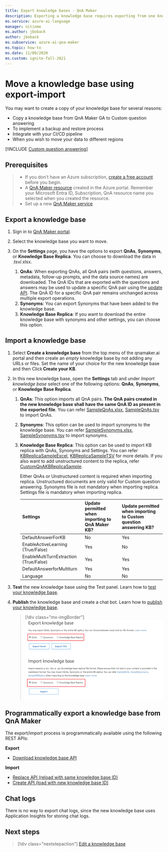 ```yaml
---
title: Export knowledge bases - QnA Maker
description: Exporting a knowledge base requires exporting from one knowledge base, then importing into another.
ms.service: azure-ai-language
manager: nitinme
ms.author: jboback
author: jboback
ms.subservice: azure-ai-qna-maker
ms.topic: how-to
ms.date: 11/09/2020
ms.custom: ignite-fall-2021
---
```

# Move a knowledge base using export-import

You may want to create a copy of your knowledge base for several reasons:

* Copy a knowledge base from QnA Maker GA to Custom question answering 
* To implement a backup and restore process 
* Integrate with your CI/CD pipeline 
* When you wish to move your data to different regions

[!INCLUDE [Custom question answering](../includes/new-version.md)]

## Prerequisites

> * If you don't have an Azure subscription, [create a free account](https://azure.microsoft.com/free/cognitive-services/) before you begin.
> * A [QnA Maker resource](https://portal.azure.com/#create/Microsoft.CognitiveServicesQnAMaker) created in the Azure portal. Remember your Microsoft Entra ID, Subscription, QnA resource name you selected when you created the resource.
> * Set up a new [QnA Maker service](../how-to/set-up-qnamaker-service-azure.md)

## Export a knowledge base
1. Sign in to [QnA Maker portal](https://qnamaker.ai).
1. Select the knowledge base you want to move.

1. On the **Settings** page, you have the options to export **QnAs**, **Synonyms**, or **Knowledge Base Replica**. You can choose to download the data in .tsv/.xlsx.

   1. **QnAs**: When exporting QnAs, all QnA pairs (with questions, answers, metadata, follow-up prompts, and the data source names) are downloaded. The QnA IDs that are exported with the questions and answers may be used to update a specific QnA pair using the [update API](/rest/api/cognitiveservices/qnamaker/knowledgebase/update). The QnA ID for a specific QnA pair remains unchanged across multiple export operations.
   2. **Synonyms**: You can export Synonyms that have been added to the knowledge base.
   4. **Knowledge Base Replica**: If you want to download the entire knowledge base with synonyms and other settings, you can choose this option.

## Import a knowledge base
1. Select **Create a knowledge base** from the top menu of the qnamaker.ai portal and then create an _empty_ knowledge base by not adding any URLs or files. Set the name of your choice for the new knowledge base and then Click **Create your KB**. 

1. In this new knowledge base, open the **Settings** tab and under _Import knowledge base_ select one of the following options: **QnAs**, **Synonyms**, or **Knowledge Base Replica**. 

   1. **QnAs**: This option imports all QnA pairs. **The QnA pairs created in the new knowledge base shall have the same QnA ID as present in the exported file**. You can refer [SampleQnAs.xlsx](https://aka.ms/qnamaker-sampleqnas), [SampleQnAs.tsv](https://aka.ms/qnamaker-sampleqnastsv) to import QnAs.
   2. **Synonyms**: This option can be used to import synonyms to the knowledge base. You can refer [SampleSynonyms.xlsx](https://aka.ms/qnamaker-samplesynonyms), [SampleSynonyms.tsv](https://aka.ms/qnamaker-samplesynonymstsv) to import synonyms.
   3. **Knowledge Base Replica**: This option can be used to import KB replica with QnAs, Synonyms and Settings. You can refer [KBReplicaSampleExcel](https://aka.ms/qnamaker-samplereplica), [KBReplicaSampleTSV](https://aka.ms/qnamaker-samplereplicatsv) for more details. If you also want to add unstructured content to the replica, refer [CustomQnAKBReplicaSample](https://aka.ms/qnamaker-samplev2replica).

      Either QnAs or Unstructured content is required when importing replica. Unstructured documents are only valid for Custom question answering.
      Synonyms file is not mandatory when importing replica.
      Settings file is mandatory when importing replica.

         |Settings|Update permitted when importing to QnA Maker KB?|Update permitted when importing to Custom question answering KB?|
         |:--|--|--|
         |DefaultAnswerForKB|No|Yes|
         |EnableActiveLearning (True/False)|Yes|No|
         |EnableMultiTurnExtraction (True/False)|Yes|Yes|
         |DefaultAnswerforMultiturn|Yes|Yes|
         |Language|No|No|

1. **Test** the new knowledge base using the Test panel. Learn how to [test your knowledge base](../how-to/test-knowledge-base.md).

1. **Publish** the knowledge base and create a chat bot. Learn how to [publish your knowledge base](../quickstarts/create-publish-knowledge-base.md#publish-the-knowledge-base).

   > [!div class="mx-imgBorder"]
   > ![Migrate knowledge base](../media/qnamaker-how-to-migrate-kb/import-export-kb.png)

## Programmatically export a knowledge base from QnA Maker

The export/import process is programmatically available using the following REST APIs:

**Export**

* [Download knowledge base API](/rest/api/cognitiveservices/qnamaker4.0/knowledgebase/download)

**Import**

* [Replace API (reload with same knowledge base ID)](/rest/api/cognitiveservices/qnamaker4.0/knowledgebase/replace)
* [Create API (load with new knowledge base ID)](/rest/api/cognitiveservices/qnamaker4.0/knowledgebase/create)

## Chat logs

There is no way to export chat logs, since the new knowledge base uses Application Insights for storing chat logs.

## Next steps

> [!div class="nextstepaction"]
> [Edit a knowledge base](../how-to/edit-knowledge-base.md)
